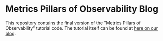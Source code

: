 # Metrics Pillars of Observability Blog 

This repository contains the final version of the "Metrics Pillars of Observability" tutorial code. The tutorial itself can be found at [here on our blog](https://greatexpectations.io/blog/start-emitting-metrics-and-establish-the-second-pillar-of-observability).
